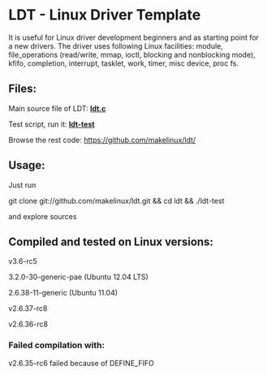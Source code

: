 # LDT - Linux Driver Template

It is useful for Linux driver development beginners and as starting point for a new drivers. 
The driver uses following Linux facilities: 
module, file_operations (read/write, mmap, ioctl, blocking and nonblocking mode), kfifo, completion, interrupt, tasklet, work, timer, misc device, proc fs. 

## Files:

Main source file of LDT: 
**[ldt.c](https://github.com/makelinux/ldt/blob/master/ldt.c)**

Test script, run it: **[ldt-test](https://github.com/makelinux/ldt/blob/master/ldt-test)**

Browse the rest code: https://github.com/makelinux/ldt/

## Usage:

Just run

git clone git://github.com/makelinux/ldt.git && cd ldt && ./ldt-test

and explore sources

## Compiled and tested on Linux versions:

v3.6-rc5 

3.2.0-30-generic-pae (Ubuntu 12.04 LTS)

2.6.38-11-generic (Ubuntu 11.04)

v2.6.37-rc8

v2.6.36-rc8

### Failed compilation with:

v2.6.35-rc6 failed because of DEFINE_FIFO
